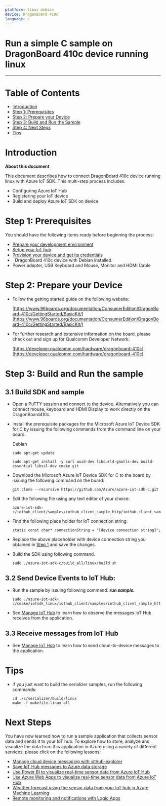 ```yaml
---
platform: linux debian
device: DragonBoard 410c
language: c
---
```


Run a simple C sample on DragonBoard 410c device running linux
===
---

# Table of Contents

-   [Introduction](#Introduction)
-   [Step 1: Prerequisites](#Prerequisites)
-   [Step 2: Prepare your Device](#PrepareDevice)
-   [Step 3: Build and Run the Sample](#Build)
-   [Step 4: Next Steps](#NextSteps)
-   [Tips](#tips)

<a name="Introduction"></a>
# Introduction

**About this document**

This document describes how to connect DragonBoard 410c device running linux with Azure IoT SDK. This multi-step process includes:

-   Configuring Azure IoT Hub
-   Registering your IoT device
-   Build and deploy Azure IoT SDK on device

<a name="Prerequisites"></a> 
# Step 1: Prerequisites

You should have the following items ready before beginning the process:

-   [Prepare your development environment][setup-devbox-linux]
-   [Setup your IoT hub][lnk-setup-iot-hub]
-   [Provision your device and get its credentials][lnk-manage-iot-hub]
-   DragonBoard 410c device with Debian installed. 
-   Power adapter, USB Keyboard and Mouse, Monitor and HDMI Cable

<a name="PrepareDevice"></a>
# Step 2: Prepare your Device

-  Follow the getting started guide on the following website:

    [https://www.96boards.org/documentation/ConsumerEdition/DragonBoard-410c/GettingStarted/BasicKit/](https://www.96boards.org/documentation/ConsumerEdition/DragonBoard-410c/GettingStarted/BasicKit/)

-  For further research and extensive information on the board, please check out and sign up for Qualcomm Developer Network:</br>

    [https://developer.qualcomm.com/hardware/dragonboard-410c](https://developer.qualcomm.com/hardware/dragonboard-410c)



<a name="Build"></a>
# Step 3: Build and Run the sample

<a name="Load"></a>
## 3.1 Build SDK and sample

-   Open a PuTTY session and connect to the device. Alternatively you can connect mouse, keyboard and HDMI Display to work directly on the DragonBoard410c.

-   Install the prerequisite packages for the Microsoft Azure IoT Device SDK for C by issuing the following commands from the command line on your board:


    Debian

        sudo apt-get update

        sudo apt-get install -y curl uuid-dev libcurl4-gnutls-dev build-essential libssl-dev cmake git

-   Download the Microsoft Azure IoT Device SDK for C to the board by issuing the following command on the board:

        git clone --recursive https://github.com/Azure/azure-iot-sdk-c.git

-   Edit the following file using any text editor of your choice:

        azure-iot-sdk-c/iothub_client/samples/iothub_client_sample_http/iothub_client_sample_http.c

-   Find the following place holder for IoT connection string:

        static const char* connectionString = "[device connection string]";

-   Replace the above placeholder with device connection string you obtained in [Step 1](#Prerequisites) and save the changes.

-   Build the SDK using following command.

        sudo ./azure-iot-sdk-c/build_all/linux/build.sh


## 3.2 Send Device Events to IoT Hub:

-   Run the sample by issuing following command:
***run sample.***

        sudo ./azure-iot-sdk-c/cmake/iotsdk_linux/iothub_client/samples/iothub_client_sample_http/iothub_client_sample_http

-   See [Manage IoT Hub][lnk-manage-iot-hub] to learn how to observe the messages IoT Hub receives from the application.

## 3.3 Receive messages from IoT Hub

-   See [Manage IoT Hub][lnk-manage-iot-hub] to learn how to send cloud-to-device messages to the application.

<a name="tips"></a>
# Tips

- If you just want to build the serializer samples, run the following commands:

  ```
  cd ./c/serializer/build/linux
  make -f makefile.linux all
  ```
<a name="NextSteps"></a>
# Next Steps

You have now learned how to run a sample application that collects sensor data and sends it to your IoT hub. To explore how to store, analyze and visualize the data from this application in Azure using a variety of different services, please click on the following lessons:

-   [Manage cloud device messaging with iothub-explorer]
-   [Save IoT Hub messages to Azure data storage]
-   [Use Power BI to visualize real-time sensor data from Azure IoT Hub]
-   [Use Azure Web Apps to visualize real-time sensor data from Azure IoT Hub]
-   [Weather forecast using the sensor data from your IoT hub in Azure Machine Learning]
-   [Remote monitoring and notifications with Logic Apps]   


[Manage cloud device messaging with iothub-explorer]: https://docs.microsoft.com/en-us/azure/iot-hub/iot-hub-explorer-cloud-device-messaging
[Save IoT Hub messages to Azure data storage]: https://docs.microsoft.com/en-us/azure/iot-hub/iot-hub-store-data-in-azure-table-storage
[Use Power BI to visualize real-time sensor data from Azure IoT Hub]: https://docs.microsoft.com/en-us/azure/iot-hub/iot-hub-live-data-visualization-in-power-bi
[Use Azure Web Apps to visualize real-time sensor data from Azure IoT Hub]: https://docs.microsoft.com/en-us/azure/iot-hub/iot-hub-live-data-visualization-in-web-apps
[Weather forecast using the sensor data from your IoT hub in Azure Machine Learning]: https://docs.microsoft.com/en-us/azure/iot-hub/iot-hub-weather-forecast-machine-learning
[Remote monitoring and notifications with Logic Apps]: https://docs.microsoft.com/en-us/azure/iot-hub/iot-hub-monitoring-notifications-with-azure-logic-apps 
[setup-devbox-linux]: https://github.com/Azure/azure-iot-sdk-c/blob/master/doc/devbox_setup.md
[lnk-setup-iot-hub]: ../../setup_iothub.md
[lnk-manage-iot-hub]: ../../manage_iot_hub.md
